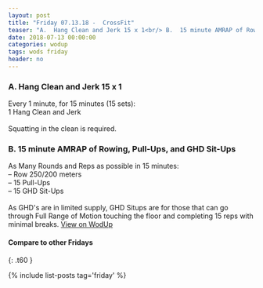 ```yaml
---
layout: post
title: "Friday 07.13.18 -  CrossFit"
teaser: "A.  Hang Clean and Jerk 15 x 1<br/> B.  15 minute AMRAP of Rowing, Pull-Ups, and GHD Sit-Ups"
date: 2018-07-13 00:00:00
categories: wodup
tags: wods friday
header: no
---
```



<h3>A.  Hang Clean and Jerk 15 x 1</h3>
Every 1 minute, for 15 minutes (15 sets):<br/>1 Hang Clean and Jerk<br/><br/>Squatting in the clean is required.
<h3>B.  15 minute AMRAP of Rowing, Pull-Ups, and GHD Sit-Ups</h3>
As Many Rounds and Reps as possible in 15 minutes:<br/>– Row 250/200 meters<br/>– 15 Pull-Ups<br/>– 15 GHD Sit-Ups<br/><br/>As GHD's are in limited supply, GHD Situps are for those that can go through Full Range of Motion touching the floor and completing 15 reps with minimal breaks.
<a href="https://www.wodup.com/gyms/asphodel/wods/7358" target="blank">View on WodUp</a>


#### Compare to other Fridays
{: .t60 }

{% include list-posts tag='friday' %}